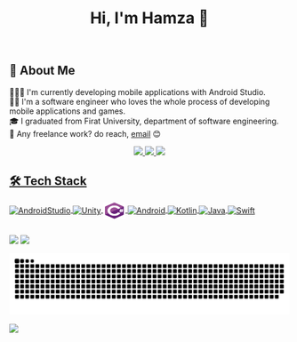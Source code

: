 ### 

<h1 align="center"> Hi, I'm Hamza 👋</h1>
<br> 
<h2 align="left">📍 About Me</h2>

👨🏻‍💻 I'm currently developing mobile applications with Android Studio.
<br>
🙌🏻 I'm a software engineer who loves the whole process of developing mobile applications and games.
<br>
🎓 I graduated from Firat University, department of software engineering.
<br>
💼 Any freelance work? do reach, [email](mailto:hamzaoban3@gmail.com) 😊
<br>


<div align="center">
<a href="https://github.com/HamzaOban">  

</div>

<div align="center">
<img height="210em" src="https://streak-stats.demolab.com?user=HamzaOban&theme=merko&background=000000"/>
<img height="220em" src="https://github-readme-stats.vercel.app/api?username=HamzaOban&show_icons=true&theme=highcontrast&include_all_commits=true&count_private=true"/>  
<img height="360em" src="https://github-readme-stats.vercel.app/api/top-langs/?username=HamzaOban&theme=radical"/>  
</div>
  
<h2>🛠  Tech Stack</h2>
<div style="display: inline_block">
<img align="center" alt="AndroidStudio" height="30" width="40" src="https://cdn.jsdelivr.net/gh/devicons/devicon/icons/androidstudio/androidstudio-original.svg">
<img align="center" alt="Unity" height="30" width="40" src="https://cdn.jsdelivr.net/gh/devicons/devicon/icons/unity/unity-original.svg">
<img align="center" alt="Csharp" height="30" width="40" src="https://raw.githubusercontent.com/devicons/devicon/master/icons/csharp/csharp-original.svg"> 
<img align="center" alt="Android" height="30" width="40" src="https://cdn.jsdelivr.net/gh/devicons/devicon/icons/android/android-original.svg">  
<img align="center" alt="Kotlin" height="30" width="40" src="https://cdn.jsdelivr.net/gh/devicons/devicon/icons/kotlin/kotlin-original.svg" />  
<img align="center" alt="Java" height="30" width="40" src="https://cdn.jsdelivr.net/gh/devicons/devicon/icons/java/java-original.svg" /> 
<img align="center" alt="Swift" height="30" width="40" src="https://cdn.jsdelivr.net/gh/devicons/devicon/icons/swift/swift-original.svg"> 
</div>

##  
<div>   
<a href="https://www.linkedin.com/in/hamzaoban/" target="_blank"><img src="https://img.shields.io/badge/-LinkedIn-%230077B5?style=for-the-badge&logo=linkedin&logoColor=white" target="_blank"></a>   
<a href="https://medium.com/@HamzaObann"><img src="https://img.shields.io/badge/medium-9146FF.svg?style=for-the-badge&logo=medium&logoColor=white"/></a></div>    

  ![Snake animation](https://github.com/HamzaOban/HamzaOban/blob/output/github-contribution-grid-snake.svg)
  
   <a href="https://github.com/HamzaOban">
  <img src="https://shields-io-visitor-counter.herokuapp.com/badge?page=HamzaOban.HamzaOban&style=for-the-badge">
<a>
